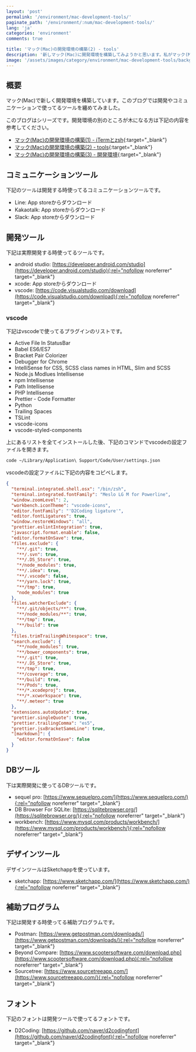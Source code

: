 ```yaml
---
layout: 'post'
permalink: '/environment/mac-development-tools/'
paginate_path: '/environment/:num/mac-development-tools/'
lang: 'ja'
categories: 'environment'
comments: true

title: 'マック(Mac)の開発環境の構築(2) - tools'
description: '新しマック(Mac)に開発環境を構築してみようかと思います。私がマック(Mac)で使ってる開発ツールを纏めてみました。'
image: '/assets/images/category/environment/mac-development-tools/background.jpg'
---
```


## 概要
マック(Mac)で新しく開発環境を構築しています。このブログでは開発やコミュニケーションで使ってるツールを纏めてみました。

このブログはシリーズです。開発環境の別のところが木になる方は下記の内容を参考してください。

- [マック(Mac)の開発環境の構築(1) - iTermとzsh]({{site.url}}/{{page.categories}}/mac-iterm-zsh/){:target="_blank"}
- [マック(Mac)の開発環境の構築(2) - tools]({{site.url}}/{{page.categories}}/mac-development-tools/){:target="_blank"}
- [マック(Mac)の開発環境の構築(3) - 開発環境]({{site.url}}/{{page.categories}}/mac-development-environment/){:target="_blank"}


## コミュニケーションツール
下記のツールは開発する時使ってるコミュニケーションツールです。

- Line: App storeからダウンロード
- Kakaotalk: App storeからダウンロード
- Slack: App storeからダウンロード


## 開発ツール
下記は実際開発する時使ってるツールです。

- android studio: [https://developer.android.com/studio](https://developer.android.com/studio){:rel="nofollow noreferrer" target="_blank"}
- xcode: App storeからダウンロード
- vscode: [https://code.visualstudio.com/download](https://code.visualstudio.com/download){:rel="nofollow noreferrer" target="_blank"}


### vscode
下記はvscodeで使ってるプラグインのリストです。

- Active File In StatusBar
- Babel ES6/ES7
- Bracket Pair Colorizer
- Debugger for Chrome
- IntelliSense for CSS, SCSS class names in HTML, Slim and SCSS
- Node.js Modlues Intellisense
- npm Intellisense
- Path Intellisense
- PHP Intellisense
- Prettier - Code Formatter
- Python
- Trailing Spaces
- TSLint
- vscode-icons
- vscode-styled-components

上にあるリストを全てインストールした後、下記のコマンドでvscodeの設定ファイルを開きます。

```bash
code ~/Library/Application\ Support/Code/User/settings.json
```

vscodeの設定ファイルに下記の内容をコピペします。

```json
{
  "terminal.integrated.shell.osx": "/bin/zsh",
  "terminal.integrated.fontFamily": "Meslo LG M for Powerline",
  "window.zoomLevel": 2,
  "workbench.iconTheme": "vscode-icons",
  "editor.fontFamily": "'D2Coding ligature'",
  "editor.fontLigatures": true,
  "window.restoreWindows": "all",
  "prettier.eslintIntegration": true,
  "javascript.format.enable": false,
  "editor.formatOnSave": true,
  "files.exclude": {
    "**/.git": true,
    "**/.svn": true,
    "**/.DS_Store": true,
    "*/node_modules": true,
    "**/.idea": true,
    "**/.vscode": false,
    "**/yarn.lock": true,
    "**/tmp": true,
    "node_modules": true
  },
  "files.watcherExclude": {
    "**/.git/objects/**": true,
    "**/node_modules/**": true,
    "**/tmp": true,
    "**/build": true
  },
  "files.trimTrailingWhitespace": true,
  "search.exclude": {
    "**/node_modules": true,
    "**/bower_components": true,
    "**/.git": true,
    "**/.DS_Store": true,
    "**/tmp": true,
    "**/coverage": true,
    "**/build": true,
    "**/Pods": true,
    "**/*.xcodeproj": true,
    "**/*.xcworkspace": true,
    "**/.meteor": true
  },
  "extensions.autoUpdate": true,
  "prettier.singleQuote": true,
  "prettier.trailingComma": "es5",
  "prettier.jsxBracketSameLine": true,
  "[markdown]": {
    "editor.formatOnSave": false
  }
}
```


## DBツール
下は実際開発に使ってるDBツールです。

- sequel pro: [https://www.sequelpro.com/](https://www.sequelpro.com/){:rel="nofollow noreferrer" target="_blank"}
- DB Browser For SQLite: [https://sqlitebrowser.org/](https://sqlitebrowser.org/){:rel="nofollow noreferrer" target="_blank"}
- workbench: [https://www.mysql.com/products/workbench/](https://www.mysql.com/products/workbench/){:rel="nofollow noreferrer" target="_blank"}

## デザインツール
デザインツールはSketchappを使っています。

- sketchapp: [https://www.sketchapp.com/](https://www.sketchapp.com/){:rel="nofollow noreferrer" target="_blank"}

## 補助プログラム
下記は開発する時使ってる補助プログラムです。

- Postman: [https://www.getpostman.com/downloads/](https://www.getpostman.com/downloads/){:rel="nofollow noreferrer" target="_blank"}
- Beyond Compare: [https://www.scootersoftware.com/download.php](https://www.scootersoftware.com/download.php){:rel="nofollow noreferrer" target="_blank"}
- Sourcetree: [https://www.sourcetreeapp.com/](https://www.sourcetreeapp.com/){:rel="nofollow noreferrer" target="_blank"}


## フォント
下記のフォントは開発ツールで使ってるフォントです。

- D2Coding: [https://github.com/naver/d2codingfont](https://github.com/naver/d2codingfont){:rel="nofollow noreferrer" target="_blank"}


